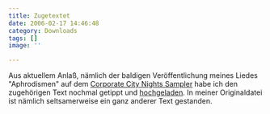 ```yaml
---
title: Zugetextet
date: 2006-02-17 14:46:48
category: Downloads
tags: []
image: ''

---
```


Aus aktuellem Anlaß, nämlich der baldigen Veröffentlichung meines Liedes "Aphrodismen" auf dem [Corporate City Nights Sampler](http://www.polymatrix.net/#5) habe ich den zugehörigen Text nochmal getippt und [hochgeladen](http://www.misantropolis.de/downloads). In meiner Originaldatei ist nämlich seltsamerweise ein ganz anderer Text gestanden.
